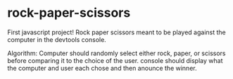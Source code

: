 # rock-paper-scissors

First javascript project! Rock paper scissors meant to be played against the computer in the devtools console. 

Algorithm:
Computer should randomly select either rock, paper, or scissors before comparing it to the choice of the user. console should display what the computer and user each chose and then anounce the winner.